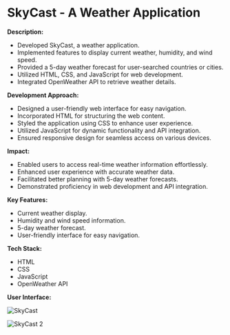 # SkyCast - A Weather Application
**Description:**

- Developed SkyCast, a weather application.
- Implemented features to display current weather, humidity, and wind speed.
- Provided a 5-day weather forecast for user-searched countries or cities.
- Utilized HTML, CSS, and JavaScript for web development.
- Integrated OpenWeather API to retrieve weather details.

**Development Approach:**

- Designed a user-friendly web interface for easy navigation.
- Incorporated HTML for structuring the web content.
- Styled the application using CSS to enhance user experience.
- Utilized JavaScript for dynamic functionality and API integration.
- Ensured responsive design for seamless access on various devices.

**Impact:**

- Enabled users to access real-time weather information effortlessly.
- Enhanced user experience with accurate weather data.
- Facilitated better planning with 5-day weather forecasts.
- Demonstrated proficiency in web development and API integration.

**Key Features:**

- Current weather display.
- Humidity and wind speed information.
- 5-day weather forecast.
- User-friendly interface for easy navigation.

**Tech Stack:**

- HTML
- CSS
- JavaScript
- OpenWeather API

**User Interface:**

![SkyCast](https://github.com/rashen33/Sky-Cast/assets/128305496/9b45f624-94da-474e-9ef1-628c1450a0f1)

![SkyCast 2](https://github.com/rashen33/Sky-Cast/assets/128305496/5add5405-c8ca-4bc3-93ff-5cd3576528fd)


